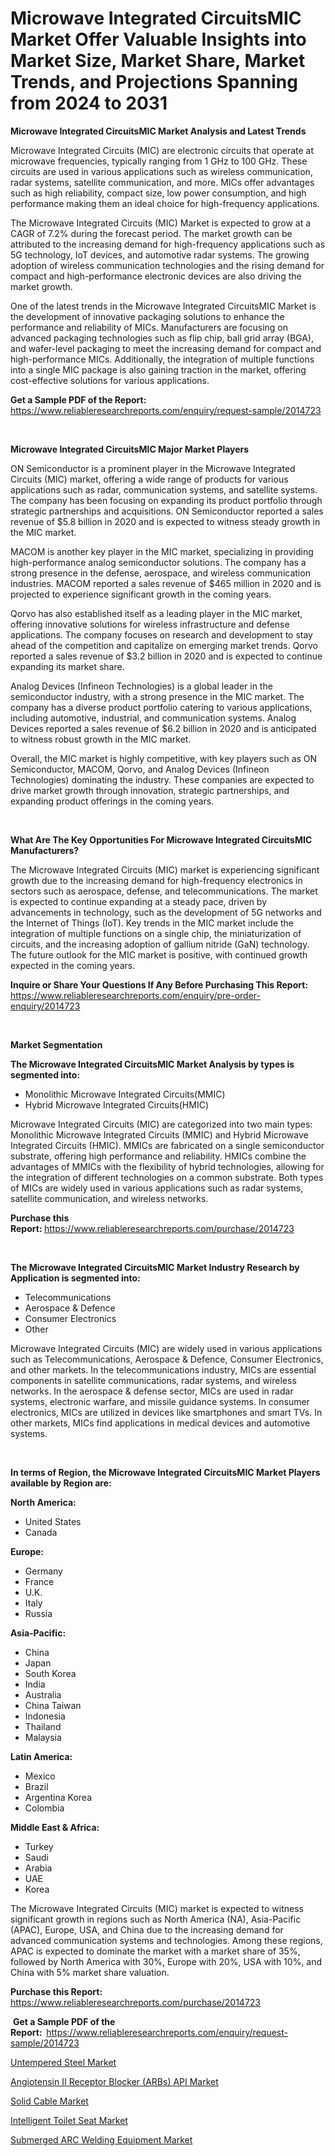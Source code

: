 <p><h1>Microwave Integrated CircuitsMIC Market Offer Valuable Insights into Market Size, Market Share, Market Trends, and Projections Spanning from 2024 to 2031</h1></p><p><strong>Microwave Integrated CircuitsMIC Market Analysis and Latest Trends</strong></p>
<p><p>Microwave Integrated Circuits (MIC) are electronic circuits that operate at microwave frequencies, typically ranging from 1 GHz to 100 GHz. These circuits are used in various applications such as wireless communication, radar systems, satellite communication, and more. MICs offer advantages such as high reliability, compact size, low power consumption, and high performance making them an ideal choice for high-frequency applications.</p><p>The Microwave Integrated Circuits (MIC) Market is expected to grow at a CAGR of 7.2% during the forecast period. The market growth can be attributed to the increasing demand for high-frequency applications such as 5G technology, IoT devices, and automotive radar systems. The growing adoption of wireless communication technologies and the rising demand for compact and high-performance electronic devices are also driving the market growth.</p><p>One of the latest trends in the Microwave Integrated CircuitsMIC Market is the development of innovative packaging solutions to enhance the performance and reliability of MICs. Manufacturers are focusing on advanced packaging technologies such as flip chip, ball grid array (BGA), and wafer-level packaging to meet the increasing demand for compact and high-performance MICs. Additionally, the integration of multiple functions into a single MIC package is also gaining traction in the market, offering cost-effective solutions for various applications.</p></p>
<p><strong>Get a Sample PDF of the Report:&nbsp;</strong> <a href="https://www.reliableresearchreports.com/enquiry/request-sample/2014723">https://www.reliableresearchreports.com/enquiry/request-sample/2014723</a></p>
<p>&nbsp;</p>
<p><strong>Microwave Integrated CircuitsMIC Major Market Players</strong></p>
<p><p>ON Semiconductor is a prominent player in the Microwave Integrated Circuits (MIC) market, offering a wide range of products for various applications such as radar, communication systems, and satellite systems. The company has been focusing on expanding its product portfolio through strategic partnerships and acquisitions. ON Semiconductor reported a sales revenue of $5.8 billion in 2020 and is expected to witness steady growth in the MIC market.</p><p>MACOM is another key player in the MIC market, specializing in providing high-performance analog semiconductor solutions. The company has a strong presence in the defense, aerospace, and wireless communication industries. MACOM reported a sales revenue of $465 million in 2020 and is projected to experience significant growth in the coming years.</p><p>Qorvo has also established itself as a leading player in the MIC market, offering innovative solutions for wireless infrastructure and defense applications. The company focuses on research and development to stay ahead of the competition and capitalize on emerging market trends. Qorvo reported a sales revenue of $3.2 billion in 2020 and is expected to continue expanding its market share.</p><p>Analog Devices (Infineon Technologies) is a global leader in the semiconductor industry, with a strong presence in the MIC market. The company has a diverse product portfolio catering to various applications, including automotive, industrial, and communication systems. Analog Devices reported a sales revenue of $6.2 billion in 2020 and is anticipated to witness robust growth in the MIC market.</p><p>Overall, the MIC market is highly competitive, with key players such as ON Semiconductor, MACOM, Qorvo, and Analog Devices (Infineon Technologies) dominating the industry. These companies are expected to drive market growth through innovation, strategic partnerships, and expanding product offerings in the coming years.</p></p>
<p>&nbsp;</p>
<p><strong>What Are The Key Opportunities For Microwave Integrated CircuitsMIC Manufacturers?</strong></p>
<p><p>The Microwave Integrated Circuits (MIC) market is experiencing significant growth due to the increasing demand for high-frequency electronics in sectors such as aerospace, defense, and telecommunications. The market is expected to continue expanding at a steady pace, driven by advancements in technology, such as the development of 5G networks and the Internet of Things (IoT). Key trends in the MIC market include the integration of multiple functions on a single chip, the miniaturization of circuits, and the increasing adoption of gallium nitride (GaN) technology. The future outlook for the MIC market is positive, with continued growth expected in the coming years.</p></p>
<p><strong>Inquire or Share Your Questions If Any Before Purchasing This Report:</strong> <a href="https://www.reliableresearchreports.com/enquiry/pre-order-enquiry/2014723">https://www.reliableresearchreports.com/enquiry/pre-order-enquiry/2014723</a></p>
<p>&nbsp;</p>
<p><strong>Market Segmentation</strong></p>
<p><strong>The Microwave Integrated CircuitsMIC Market Analysis by types is segmented into:</strong></p>
<p><ul><li>Monolithic Microwave Integrated Circuits(MMIC)</li><li>Hybrid Microwave Integrated Circuits(HMIC)</li></ul></p>
<p><p>Microwave Integrated Circuits (MIC) are categorized into two main types: Monolithic Microwave Integrated Circuits (MMIC) and Hybrid Microwave Integrated Circuits (HMIC). MMICs are fabricated on a single semiconductor substrate, offering high performance and reliability. HMICs combine the advantages of MMICs with the flexibility of hybrid technologies, allowing for the integration of different technologies on a common substrate. Both types of MICs are widely used in various applications such as radar systems, satellite communication, and wireless networks.</p></p>
<p><strong>Purchase this Report:&nbsp;</strong><a href="https://www.reliableresearchreports.com/purchase/2014723">https://www.reliableresearchreports.com/purchase/2014723</a></p>
<p>&nbsp;</p>
<p><strong>The Microwave Integrated CircuitsMIC Market Industry Research by Application is segmented into:</strong></p>
<p><ul><li>Telecommunications</li><li>Aerospace & Defence</li><li>Consumer Electronics</li><li>Other</li></ul></p>
<p><p>Microwave Integrated Circuits (MIC) are widely used in various applications such as Telecommunications, Aerospace & Defence, Consumer Electronics, and other markets. In the telecommunications industry, MICs are essential components in satellite communications, radar systems, and wireless networks. In the aerospace & defense sector, MICs are used in radar systems, electronic warfare, and missile guidance systems. In consumer electronics, MICs are utilized in devices like smartphones and smart TVs. In other markets, MICs find applications in medical devices and automotive systems.</p></p>
<p>&nbsp;</p>
<p><strong>In terms of Region, the Microwave Integrated CircuitsMIC Market Players available by Region are:</strong></p>
<p>
    <p> <strong> North America: </strong>
        <ul>
            <li>United States</li>
            <li>Canada</li>
        </ul>
        </p> 
    <p> <strong> Europe: </strong>
        <ul>
            <li>Germany</li>
            <li>France</li>
            <li>U.K.</li>
            <li>Italy</li>
            <li>Russia</li>
        </ul>
        </p> 
    <p> <strong> Asia-Pacific: </strong>
        <ul>
            <li>China</li>
            <li>Japan</li>
            <li>South Korea</li>
            <li>India</li>
            <li>Australia</li>
            <li>China Taiwan</li>
            <li>Indonesia</li>
            <li>Thailand</li>
            <li>Malaysia</li>
        </ul>
        </p> 
    <p> <strong> Latin America: </strong>
        <ul>
            <li>Mexico</li>
            <li>Brazil</li>
            <li>Argentina Korea</li>
            <li>Colombia</li>
        </ul>
        </p> 
    <p> <strong> Middle East & Africa: </strong>
        <ul>
            <li>Turkey</li>
            <li>Saudi</li>
            <li>Arabia</li>
            <li>UAE</li>
            <li>Korea</li>
        </ul>
    </p>
    </p>
<p><p>The Microwave Integrated Circuits (MIC) market is expected to witness significant growth in regions such as North America (NA), Asia-Pacific (APAC), Europe, USA, and China due to the increasing demand for advanced communication systems and technologies. Among these regions, APAC is expected to dominate the market with a market share of 35%, followed by North America with 30%, Europe with 20%, USA with 10%, and China with 5% market share valuation.</p></p>
<p><strong>Purchase this Report: </strong><a href="https://www.reliableresearchreports.com/purchase/2014723">https://www.reliableresearchreports.com/purchase/2014723</a></p>
<p>&nbsp;<strong>Get a Sample PDF of the Report:&nbsp;&nbsp;</strong><a href="https://www.reliableresearchreports.com/enquiry/request-sample/2014723">https://www.reliableresearchreports.com/enquiry/request-sample/2014723</a></p>
<p><strong></strong></p>
<p><p><a href="https://view.publitas.com/reportprime-1/untempered-steel-market-size-market-trends-and-growth-outlook-forecasted-for-period-from-2024-to-2031/">Untempered Steel Market</a></p><p><a href="https://sulfuric-clavicle-d39.notion.site/Angiotensin-II-Receptor-Blocker-ARBs-API-Market-Research-Report-Reveals-The-Latest-Trends-And-Oppo-aaba44815741466085456a0aa82dc1ea">Angiotensin II Receptor Blocker (ARBs) API Market</a></p><p><a href="https://automatic-knee-4c7.notion.site/Solid-Cable-Market-Size-Evaluating-its-Market-Trends-Growth-and-Projections-2024-2031-2270c8e3c1df49b892030ec2c51e6217">Solid Cable Market</a></p><p><a href="https://view.publitas.com/reportprime-1/intelligent-toilet-seat-market-size-growth-outlook-from-2024-to-2031-projecting-at-markets-trends-analysis-by-application-regional-outlook-and-revenue/">Intelligent Toilet Seat Market</a></p><p><a href="https://automatic-knee-4c7.notion.site/Submerged-ARC-Welding-Equipment-Market-Offers-Provide-Insightful-Data-for-the-Time-Period-from-2024--157c1b6c347d48f5badf82eeb1337e90">Submerged ARC Welding Equipment Market</a></p></p>